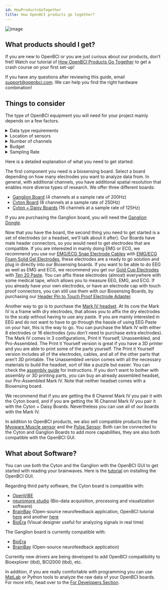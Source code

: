 ```yaml
---
id: HowProductsGoTogether
title: How OpenBCI products go together?
---
```

![image](../assets/GettingStartedImages/How_products_go_together.png)

## What products should I get?

If you are new to OpenBCI or you are just curious about our products, don’t fret! Watch our tutorial of [How OpenBCI Products Go Together](https://youtu.be/QIWswAOFp8w) to get a crash course on your first set-up! 

If you have any questions after reviewing this guide, email support@openbci.com. We can help you find the right hardware combination!

## Things to consider

The type of OpenBCI equipment you will need for your project mainly depends on a few factors.

<details>
  <summary>Data type requirements</summary>
  <ul>
    <li>What kind(s) of data do you want to sample?</li>
      <ul>
        <li><a href="https://docs.openbci.com/GettingStarted/Biosensing-Setups/EEGSetup/">EEG (brain)</a></li>
        <li><a href="https://docs.openbci.com/GettingStarted/Biosensing-Setups/ECGSetup/">ECG (heart)</a></li>
        <li><a href="https://docs.openbci.com/GettingStarted/Biosensing-Setups/EMGSetup/">EMG (muscle)</a></li>
        <li><a href="https://bioelecmed.biomedcentral.com/articles/10.1186/s42234-021-00074-8">EGG (gut)</a></li>
        <li><a href="https://en.wikipedia.org/wiki/Electrodermal_activity">EDA (Electrodermal activity)</a></li>
        <li>Note: All OpenBCI boards also include an <a href="https://en.wikipedia.org/wiki/Accelerometer">accelerometer</a>.</li>
      </ul>
  </ul>
</details>

<details>
  <summary>Location of sensors</summary>
  <ul>
    <li>This factor is directly related to the <b>data type</b> you are collecting. For example, you would purchase an EEG cap/headset if you are looking to sample data from the visual cortex (back of the head)</li>
    <li>If you want sensor locations on the midline (top of the head) to measure brain data (EEG), then a good product option would be an OpenBCI EEG cap or Ultracortex EEG Headset.</li>
    <li>If you want to focus on data from the temporal or frontal cortex, the [EEG headband kit](https://shop.openbci.com/products/openbci-eeg-headband-kit) is a good budget-friendly option.</li>
  </ul>
</details>

<details>
  <summary>Number of channels</summary>
  <ul>
    <li>How many sensors would you like to use? OpenBCI hardware offers up to 16 channels / sensors. 
    These include the Ganglion (4-channels), Cyton (8-channels), Cyton + Daisy (16-channels)</li>
    <li>For some research there is a minimum channel count needed. We recommend a minimum of 8 channels for SSVEP, P300, and motor imagery. In the <a href="https://docs.google.com/spreadsheets/d/1WvolD2-QJ5aUJy5o0Dq5wdFQtLMkMtppZT8s_ihYyA4/edit?usp=sharing">OpenBCI research collection</a>, the Cyton 8-channel and CytonDaisy 16-channel boards are most commonly used. For QEEG / ERP / P300 / VEP, the 16-channel gel electrode cap will perform the best.</li>
    <li>Related articles and links</li>
      <ul>
        <li><a href="https://mentalab.com/number-of-eeg-channels/#soler-ref">Why more EEG channels is not always better</a></li>
        <li><a href="https://www.mdpi.com/1424-8220/22/23/9156">14-channel EEG shown to be comparable to 32 channels</a></li>
        <li><a href="https://openbci.com/forum/index.php?p=/discussion/3104/are-large-numbers-of-channels-superior-to-smaller-numbers-resolved">Why as few as 4 channels are sufficient for neurofeedback</a></li>
      </ul>
    </ul>
</details>

<details>
  <summary>Budget</summary>
  If budget is a significant consideration, we recommend the gold cup electrodes or the Ag-AgCl snap electrodes. Both options offer excellent signal quality for the lowest price and can be used for EEG, ECG, EMG, EOG, and electrogastrography (EGG).
  <ul>
    <li><a href="https://shop.openbci.com/products/openbci-gold-cup-electrodes">Gold cup electrodes</a></li>
    <li><a href="https://mentalab.com/number-of-eeg-channels/#soler-ref">Why more EEG channels is not always better</a></li>
  </ul> 
</details>

<details>
  <summary>Sampling Rate</summary>
  <ul>
    <li>How many data points would you like per second?</li>
    <li>OpenBCI boards have slightly different sampling rates. These have been tested and verified by independent researchers around the world.</li>
    <ul>
      <li>Ganglion: 200 hz</li>
      <li>Cyton: 250 hz</li>
      <li>Cyton + Daisy: 125 hz</li>
    </ul>
  </ul>
</details>


Here is a detailed explanation of what you need to get started:

The first component you need is a biosensing board. Select a board depending on how many electrodes you want to analyze data from. In general, with additional channels, you have additional spatial resolution that enables more diverse types of research. We offer three different boards:
- [Ganglion Board](https://shop.openbci.com/collections/frontpage/products/ganglion-board) (4 channels at a sample rate of 200Hz)
- [Cyton Board](https://shop.openbci.com/collections/frontpage/products/cyton-biosensing-board-8-channel?variant=38958638542) (8 channels at a sample rate of 250Hz)
- [Cyton + Daisy Boards](https://shop.openbci.com/collections/frontpage/products/cyton-daisy-biosensing-boards-16-channel?variant=38959256526) (16 channels at a sample rate of 125Hz)

If you are purchasing the Ganglion board, you will need the [Ganglion Dongle](https://shop.openbci.com/collections/frontpage/products/ganglion-dongle?variant=15473352605768). 

Now that you have the board, the second thing you need to get started is a set of electrodes (or a headset, we’ll talk about it after). Our Boards have male header connectors, so you would need to get electrodes that are compatible. If you are interested in mainly doing EMG or ECG, we recommend you use our [EMG/ECG Snap Electrode Cables](https://shop.openbci.com/collections/frontpage/products/emg-ecg-snap-electrode-cables?variant=32372786958) with [EMG/ECG Foam Solid Gel Electrodes](https://shop.openbci.com/products/kendall-emg-ecg-foam-solid-gel-electrodes-30-pack), these electrodes are a ready to go solution and plug in directly into our Biosensing boards. If you want to be able to do EEG as well as EMG and ECG, we recommend you get our [Gold Cup Electrodes](https://shop.openbci.com/collections/frontpage/products/openbci-gold-cup-electrodes?variant=9056028163) with [Ten 20 Paste](https://shop.openbci.com/collections/frontpage/products/ten20-conductive-paste-2oz-jars?variant=31373533198). You can affix these electrodes (almost) everywhere with some medical tape, which allows you to measure EEG, EMG, and ECG. If you already have your own electrodes, or have an electrode cap with touch proof connectors, you can still use them with our Biosensing Boards, by purchasing our [Header Pin to Touch Proof Electrode Adapter](https://shop.openbci.com/collections/frontpage/products/touch-proof-electrode-cable-adapter?variant=31007211715).

Another way to go is to purchase the [Mark IV headset](https://shop.openbci.com/collections/frontpage/products/ultracortex-mark-iv). At its core the Mark IV is a frame with dry electrodes, that allows you to affix the dry electrodes to the scalp without having to use any paste. If you are mainly interested in EEG and do not want to have to go through the hassle of using EEG Paste on your hair, this is the way to go. You can purchase the Mark IV with either 8 electrodes or 16 electrodes (you don’t need to purchase extra electrodes). The Mark IV comes in 3 configurations, Print it Yourself, Unassembled, and Pro-Assembled. The Print it Yourself version is great if you have a 3D printer and you are able to print some of the parts yourself. The Print it Yourself version includes all of the electrodes, cables, and all of the other parts that aren’t 3D printable. The Unassembled version comes with all the necessary materials to build the headset, sort of like a puzzle but easier. You can check the [assembly guide](../AddOns/Headwear/01-Ultracortex-Mark-IV.md) for instructions. If you don’t want to bother with assembly or 3D printing parts, you can buy an already assembled headset, our Pro-Assembled Mark IV. Note that neither headset comes with a Biosensing board.

We recommend that if you are getting the 8 Channel Mark IV you pair it with the Cyton board, and if you are getting the 16 Channel Mark IV you pair it with the Cyton + Daisy Boards. Nevertheless you can use all of our boards with the Mark IV.

In addition to OpenBCI products, we also sell compatible products like the [Myoware Muscle sensor](https://shop.openbci.com/collections/frontpage/products/myoware-muscle-sensor?variant=29472011267) and the [Pulse Sensor](https://shop.openbci.com/collections/frontpage/products/pulse-sensor?variant=22543672899). Both can be connected to the Cyton and Ganglion Boards to add more capabilities, they are also both compatible with the OpenBCI GUI.

## What about Software?

You can use both the Cyton and the Ganglion with the OpenBCI GUI to get started with reading your brainwaves. Here is the [tutorial](../Software/OpenBCISoftware/01-OpenBCI_GUI.md) on installing the OpenBCI GUI.

Regarding third party software, the Cyton board is compatible with:

-   [OpenViBE](http://openvibe.inria.fr/drivers-openbci/)
-   [neuromore studio](https://doc.neuromore.com/?cat=0&page=2) (Bio-data acquisition, processing and visualization software)
-   [BrainBay](http://www.shifz.org/brainbay/) (Open-source neurofeedback application, OpenBCI tutorial [here](https://sites.google.com/site/biofeedbackpages/brainbay-openbci) and another [here](http://www.autodidacts.io/use-openbci-with-brainbay-on-ubuntu-linux-and-wine/)
-   [BioEra](http://www.proatech.com/be/manual.html#_OpenBCI) (Visual designer useful for analyzing signals in real time)

The Ganglion board is currently compatible with:

-   [BioEra](http://www.proatech.com/be/manual.html#_Toc477624700)
-   [BrainBay](http://www.shifz.org/brainbay/) (Open-source neurofeedback application)

Currently new drivers are being developed to add OpenBCI compatibility to Bioexplorer (tbd), BCI2000 (tbd), etc.

In addition, if you are really comfortable with programming you can use [MatLab](../Software/CompatibleThirdPartySoftware/01-Matlab.md) or Python tools to analyze the raw data of your OpenBCI boards. For more info, head over to the [For Developers Section](../ForDevelopers/00-ForDevelopersLanding.md).
